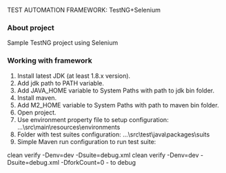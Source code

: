 TEST AUTOMATION FRAMEWORK: TestNG+Selenium

### About project
Sample TestNG project using Selenium

### Working with framework
1. Install latest JDK (at least 1.8.x version).
2. Add jdk path to PATH variable.
3. Add JAVA_HOME variable to System Paths with path to jdk bin folder.
4. Install maven.
5. Add M2_HOME variable to System Paths with path to maven bin folder.
6. Open project.
7. Use environment property file to setup configuration:
...\src\main\resources\environments
8. Folder with test suites configuration:
...\src\test\java\packages\suits 
9. Simple Maven run configuration to run test suite:

clean verify -Denv=dev -Dsuite=debug.xml 
clean verify -Denv=dev -Dsuite=debug.xml -DforkCount=0 - to debug